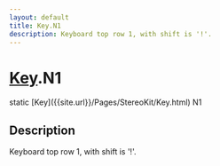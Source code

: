 ```yaml
---
layout: default
title: Key.N1
description: Keyboard top row 1, with shift is '!'.
---
```

# [Key]({{site.url}}/Pages/StereoKit/Key.html).N1

<div class='signature' markdown='1'>
static [Key]({{site.url}}/Pages/StereoKit/Key.html) N1
</div>

## Description
Keyboard top row 1, with shift is '!'.

